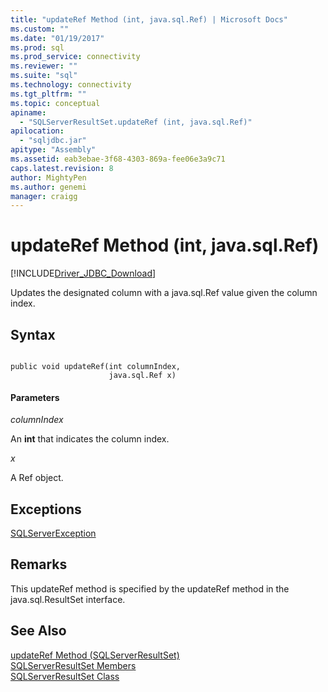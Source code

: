 ```yaml
---
title: "updateRef Method (int, java.sql.Ref) | Microsoft Docs"
ms.custom: ""
ms.date: "01/19/2017"
ms.prod: sql
ms.prod_service: connectivity
ms.reviewer: ""
ms.suite: "sql"
ms.technology: connectivity
ms.tgt_pltfrm: ""
ms.topic: conceptual
apiname: 
  - "SQLServerResultSet.updateRef (int, java.sql.Ref)"
apilocation: 
  - "sqljdbc.jar"
apitype: "Assembly"
ms.assetid: eab3ebae-3f68-4303-869a-fee06e3a9c71
caps.latest.revision: 8
author: MightyPen
ms.author: genemi
manager: craigg
---
```

# updateRef Method (int, java.sql.Ref)
[!INCLUDE[Driver_JDBC_Download](../../../includes/driver_jdbc_download.md)]

  Updates the designated column with a java.sql.Ref value given the column index.  
  
## Syntax  
  
```  
  
public void updateRef(int columnIndex,  
                      java.sql.Ref x)  
```  
  
#### Parameters  
 *columnIndex*  
  
 An **int** that indicates the column index.  
  
 *x*  
  
 A Ref object.  
  
## Exceptions  
 [SQLServerException](../../../connect/jdbc/reference/sqlserverexception-class.md)  
  
## Remarks  
 This updateRef method is specified by the updateRef method in the java.sql.ResultSet interface.  
  
## See Also  
 [updateRef Method &#40;SQLServerResultSet&#41;](../../../connect/jdbc/reference/updateref-method-sqlserverresultset.md)   
 [SQLServerResultSet Members](../../../connect/jdbc/reference/sqlserverresultset-members.md)   
 [SQLServerResultSet Class](../../../connect/jdbc/reference/sqlserverresultset-class.md)  
  
  
